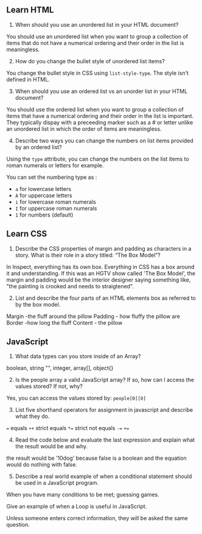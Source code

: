 ## Learn HTML

1. When should you use an unordered list in your HTML document?

You should use an unordered list when you want to group a collection of items that do not have a numerical ordering and their order in the list is meaningless. 


2. How do you change the bullet style of unordered list items?

You change the bullet style in CSS using `list-style-type`. The style isn't defined in HTML.

3. When should you use an ordered list vs an unorder list in your HTML document?

You should use the ordered list when you want to group a collection of items that have a numerical ordering and their order in the list is important. They typically dispay with a preceeding marker such as a # or letter unlike an unordered list in which the order of items are meaningless.

4. Describe two ways you can change the numbers on list items provided by an ordered list?

Using the `type` attribute, you can change the numbers on the list items to roman numerals or letters for example. 

You can set the numbering type as :

* `a` for lowercase letters
* `A` for uppercase letters
* `i` for lowercase roman numerals
* `I` for uppercase roman numerals
* `1` for numbers (default)

## Learn CSS

1. Describe the CSS properties of margin and padding as characters in a story. What is their role in a story titled: “The Box Model”?

In Inspect, everything has its own box. Everything in CSS has a box around it and understanding. If this was an HGTV show called 'The Box Model', the margin and padding would be the interior designer saying something like, "the painting is crooked and needs to straigtened". 

2. List and describe the four parts of an HTML elements box as referred to by the box model.

Margin -the fluff around the pillow
Padding - how fluffy the pillow are
Border -how long the fluff
Content - the pillow



## JavaScript

1. What data types can you store inside of an Array?

boolean, string "", integer, array[], object{}

2. Is the people array a valid JavaScript array? If so, how can I access the values stored? If not, why?

Yes, you can access the values stored by:
`people[0][0]`

3. List five shorthand operators for assignment in javascript and describe what they do.

`=` equals
`++` strict equals
`*=` strict not equals
`-=`
`+=`

4. Read the code below and evaluate the last expression and explain what the result would be and why.

the result would be '10dog' because false is a boolean and the equation would do nothing with false. 

5. Describe a real world example of when a conditional statement should be used in a JavaScript program.

When you have many conditions to be met; guessing games. 

Give an example of when a Loop is useful in JavaScript.

Unless someone enters correct information, they will be asked the same question. 